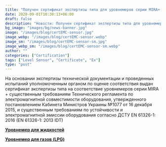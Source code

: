 ```yaml
---
title: "Получен сертификат экспертизы типа для уровнемеров серии MIRA+ касательно ТР1077 (модуль B, ЭМС)"
date: 2020-09-01T10:30:13+06:00
draft: false
description: "Новости: Получен сертификат экспертизы типа для уровнемеров серии MIRA+ касательно ТР1077 (модуль B, ЭМС)"
bg_image: "images/bg/news-banner.jpg"
image: "/images/blog/certEMC-sensor.jpg"
image_webp: "/images/blog/certEMC-sensor.webp"
image_sm: "/images/blog/certEMC-sensor-sm.jpg"
image_webp_sm: "/images/blog/certEMC-sensor-sm.webp"
author: ""
categories: ["Certification"]
tags: ["Level Sensor", "Certificate", "Ex"]
type: "post"
---
```


На основании экспертизы технической документации и проведенных испытаний уполномоченным органом по оценке соответствия выдан сертификат экспертизы типа на соответствие уровнемеров серии MIRA + существенным требованиям Технического регламента по электромагнитной совместимости оборудования, утвержденного постановлением Кабинета Министров Украины №1077 от 16 декабря 2015, и существенным требованиям по устойчивости и электромагнитной эмиссии оборудования согласно ДСТУ EN 61326-1: 2016 (EN 61326-1: 2013 IDT)

**[Уровнемер для жидкостей](/ru/level-sensor/)**

**[Уровнемер для газов (LPG)](/ru/level-sensor-lpg/)**